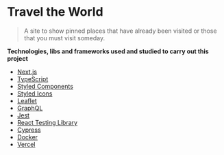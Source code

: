 # Travel the World

> A site to show pinned places that have already been visited or those that you must visit someday.

**Technologies, libs and frameworks used and studied to carry out this project** <br>

- [Next.js](https://nextjs.org/)
- [TypeScript](https://www.typescriptlang.org/)
- [Styled Components](https://styled-components.com/)
- [Styled Icons](https://styled-icons.dev/)
- [Leaflet](https://leafletjs.com/)
- [GraphQL](https://graphql.org/)
- [Jest](https://jestjs.io/)
- [React Testing Library](https://testing-library.com/docs/react-testing-library/intro/)
- [Cypress](https://www.cypress.io/)
- [Docker](https://www.docker.com/)
- [Vercel](https://www.vercel.com/)
